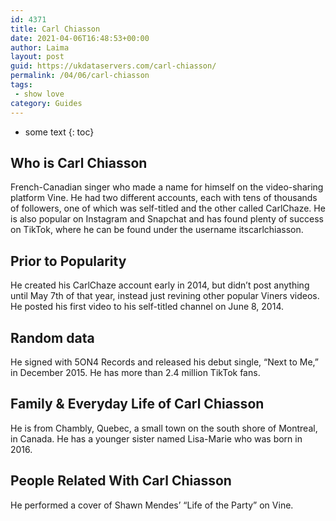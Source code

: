 ```yaml
---
id: 4371
title: Carl Chiasson
date: 2021-04-06T16:48:53+00:00
author: Laima
layout: post
guid: https://ukdataservers.com/carl-chiasson/
permalink: /04/06/carl-chiasson
tags:
 - show love
category: Guides
---
```


* some text
{: toc}


## Who is Carl Chiasson
                  
                  
                  
French-Canadian singer who made a name for himself on the video-sharing platform Vine. He had two different accounts, each with tens of thousands of followers, one of which was self-titled and the other called CarlChaze. He is also popular on Instagram and Snapchat and has found plenty of success on TikTok, where he can be found under the username itscarlchiasson. 
                  
              
            
              
            
                
                
                
## Prior to Popularity
                  
                  
                  
He created his CarlChaze account early in 2014, but didn&#8217;t post anything until May 7th of that year, instead just revining other popular Viners videos. He posted his first video to his self-titled channel on June 8, 2014. 
                  
              
            
              
            
                
                
                
## Random data
                  
                  
                  
He signed with 5ON4 Records and released his debut single, &#8220;Next to Me,&#8221; in December 2015. He has more than 2.4 million TikTok fans. 
                  
              
            
              
            
                
                
                
## Family & Everyday Life of Carl Chiasson
                  
                  
                  
He is from Chambly, Quebec, a small town on the south shore of Montreal, in Canada. He has a younger sister named Lisa-Marie who was born in 2016. 
                  
              
            
              
            
                
                
                
## People Related With Carl Chiasson
                  
                  
                  
He performed a cover of Shawn Mendes&#8217; &#8220;Life of the Party&#8221; on Vine. 
                  
              
            
              
            
                
              
            
              
              
            
            
              
            
          
          
          